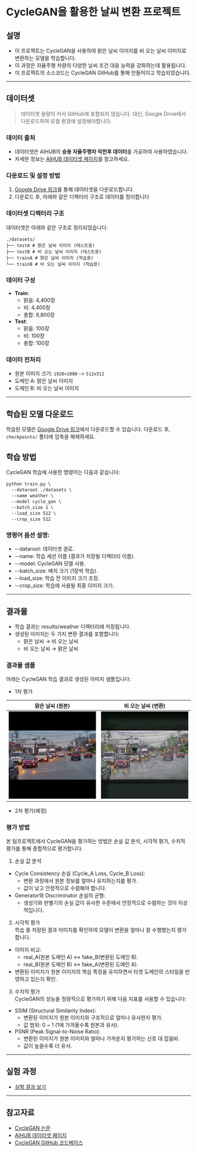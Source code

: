 # CycleGAN을 활용한 날씨 변환 프로젝트

## 설명
- 이 프로젝트는 CycleGAN을 사용하여 맑은 날씨 이미지를 비 오는 날씨 이미지로 변환하는 모델을 학습합니다.
- 이 과정은 자율주행 차량의 다양한 날씨 조건 대응 능력을 강화하는데 활용됩니다.
- 이 프로젝트의 소스코드는 CycleGAN GitHub를 통해 만들어지고 학습되었습니다.
---

## 데이터셋

> 데이터셋 용량이 커서 GitHub에 포함되지 않습니다.
대신, Google Drive에서 다운로드하여 로컬 환경에 설정해야합니다.

### 데이터 출처
- 데이터셋은 AIHUB의 **승용 자율주행차 악천후 데이터**를 가공하여 사용하였습니다.
- 자세한 정보는 [AIHUB 데이터셋 페이지](https://www.aihub.or.kr/aihubdata/data/view.do?currMenu=115&topMenu=100&aihubDataSe=data&dataSetSn=71626)를 참고하세요.

### 다운로드 및 설정 방법

1. [Google Drive 링크](https://drive.google.com/drive/folders/1XCQ6g-mSs5FrXVwNR7FnuQrYbdceOp9d?usp=drive_link)를 통해 데이터셋을 다운로드합니다.
2. 다운로드 후, 아래와 같은 디렉터리 구조로 데이터를 정리합니다

### 데이터셋 디렉터리 구조
데이터셋은 아래와 같은 구조로 정리되었습니다:

``` shell
./datasets/
├── testA # 맑은 날씨 이미지 (테스트용) 
├── testB # 비 오는 날씨 이미지 (테스트용) 
├── trainA # 맑은 날씨 이미지 (학습용) 
└── trainB # 비 오는 날씨 이미지 (학습용) 
```

### 데이터 구성
- **Train**:
  - 맑음: 4,400장
  - 비: 4,400장
  - 총합: 8,800장
- **Test**:
  - 맑음: 100장
  - 비: 100장
  - 총합: 100장


### 데이터 전처리
- 원본 이미지 크기: `1920×1080` -> `512x512`
- 도메인 A: 맑은 날씨 이미지
- 도메인 B: 비 오는 날씨 이미지



---

## 학습된 모델 다운로드
학습된 모델은 [Google Drive 링크](https://drive.google.com/drive/folders/1oPsO7psLeR8V-vOlpQTFKrb6WcKNSvM2?usp=drive_link)에서 다운로드할 수 있습니다. 다운로드 후, `checkpoints/` 폴더에 압축을 해제하세요.

## 학습 방법
CycleGAN 학습에 사용한 명령어는 다음과 같습니다:
```shell
python train.py \
  --dataroot ./datasets \
  --name weather \
  --model cycle_gan \
  --batch_size 1 \
  --load_size 512 \
  --crop_size 512
```

### 명령어 옵션 설명:
- --dataroot: 데이터셋 경로.
- --name: 학습 세션 이름 (결과가 저장될 디렉터리 이름).
- --model: CycleGAN 모델 사용.
- --batch_size: 배치 크기 (1장씩 학습).
- --load_size: 학습 전 이미지 크기 조정.
- --crop_size: 학습에 사용될 최종 이미지 크기.

---
## 결과물
- 학습 결과는 results/weather 디렉터리에 저장됩니다.
- 생성된 이미지는 두 가지 변환 결과를 포함합니다:
    - 맑은 날씨 → 비 오는 날씨
    - 비 오는 날씨 → 맑은 날씨

### 결과물 샘플
아래는 CycleGAN 학습 결과로 생성된 이미지 샘플입니다:
- 1차 평가<br>

| 맑은 날씨 (원본) | 비 오는 날씨 (변환) |
|------------------|--------------------|
| ![Clear](imgs/sample_clear1.jpg) | ![Rainy](imgs/sample_rainy1.jpg) |

- 2차 평가(예정) <br>



### 평가 방법
본 텀프로젝트에서 CycleGAN을 평가하는 방법은 손실 값 분석, 시각적 평가, 수치적 평가를 통해 종합적으로 평가합니다.

1. 손실 값 분석<br>
- Cycle Consistency 손실 (Cycle_A Loss, Cycle_B Loss):
    - 변환 과정에서 원본 정보를 얼마나 유지하는지를 평가.
    - 값이 낮고 안정적으로 수렴해야 합니다.
- Generator와 Discriminator 손실의 균형:
    - 생성기와 판별기의 손실 값이 유사한 수준에서 안정적으로 수렴하는 것이 이상적입니다.

2. 시각적 평가<br>
학습 중 저장된 결과 이미지를 확인하여 모델이 변환을 얼마나 잘 수행했는지 평가합니다.
- 이미지 비교:
    - real_A(원본 도메인 A) ↔ fake_B(변환된 도메인 B).
    - real_B(원본 도메인 B) ↔ fake_A(변환된 도메인 A).
- 변환된 이미지가 원본 이미지의 핵심 특징을 유지하면서 타겟 도메인의 스타일을 반영하고 있는지 확인.

3. 수치적 평가<br>
CycleGAN의 성능을 정량적으로 평가하기 위해 다음 지표를 사용할 수 있습니다:

- SSIM (Structural Similarity Index):
    - 변환된 이미지가 원본 이미지와 구조적으로 얼마나 유사한지 평가.
    - 값 범위: 0 ~ 1 (1에 가까울수록 원본과 유사).
- PSNR (Peak Signal-to-Noise Ratio):
    - 변환된 이미지가 원본 이미지와 얼마나 가까운지 평가하는 신호 대 잡음비.
    - 값이 높을수록 더 유사.

---
## 실험 과정
- [실험 결과 보기](https://github.com/SepYoKim6745/generativeAI_Term-project/tree/main/docs_experiment_results)
---
## 참고자료
- [CycleGAN 논문](https://arxiv.org/abs/1703.10593)
- [AIHUB 데이터셋 페이지](https://www.aihub.or.kr/aihubdata/data/view.do?currMenu=115&topMenu=100&aihubDataSe=data&dataSetSn=71626)
- [CycleGAN GitHub 코드베이스](https://github.com/junyanz/pytorch-CycleGAN-and-pix2pix)